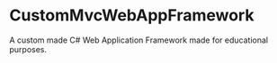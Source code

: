 # CustomMvcWebAppFramework
A custom made C# Web Application Framework made for educational purposes.
